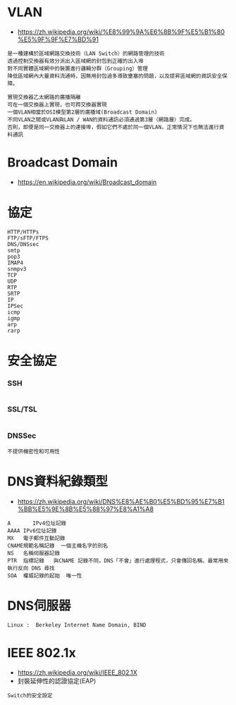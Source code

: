 # VLAN
- https://zh.wikipedia.org/wiki/%E8%99%9A%E6%8B%9F%E5%B1%80%E5%9F%9F%E7%BD%91
```
是一種建構於區域網路交換技術（LAN Switch）的網路管理的技術
透過控制交換器有效分派出入區域網的封包到正確的出入埠
對不同實體區域網中的裝置進行邏輯分群（Grouping）管理
降低區域網內大量資料流通時，因無用封包過多導致壅塞的問題，以及提昇區域網的資訊安全保障。
```
```
實現交換器乙太網路的廣播隔離
可在一個交換器上實現，也可跨交換器實現
一個VLAN相當於OSI模型第2層的廣播域(Broadcast Domain)
不同VLAN之間或VLAN與LAN / WAN的資料通訊必須通過第3層（網路層）完成。
否則，即便是同一交換器上的連接埠，假如它們不處於同一個VLAN，正常情況下也無法進行資料通訊
```

# Broadcast Domain
- https://en.wikipedia.org/wiki/Broadcast_domain

# 協定
```
HTTP/HTTPs
FTP/sFTP/FTPS
DNS/DNSsec
smtp
pop3
IMAP4
snmpv3
TCP
UDP
RTP
SRTP
IP
IPSec
icmp
igmp
arp
rarp
```
# 安全協定
### SSH
```
```
### SSL/TSL
```
```
 
### DNSSec
```
不提供機密性和可用性
```

# DNS資料紀錄類型
- https://zh.wikipedia.org/wiki/DNS%E8%AE%B0%E5%BD%95%E7%B1%BB%E5%9E%8B%E5%88%97%E8%A1%A8
```
A   	IPv4位址記錄
AAAA IPv6位址記錄
MX   電子郵件互動記錄
CNAME規範名稱記錄  一個主機名字的別名
NS   名稱伺服器記錄
PTR  指標記錄   與CNAME 記錄不同，DNS「不會」進行處理程式，只會傳回名稱。最常用來執行反向 DNS 尋找
SOA  權威記錄的起始  唯一性
```
# DNS伺服器
```
Linux :  Berkeley Internet Name Domain, BIND
```

# IEEE 802.1x
- https://zh.wikipedia.org/wiki/IEEE_802.1X
- 封裝延伸性的認證協定(EAP)
```
Switch的安全設定

```

